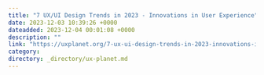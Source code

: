 ```yaml
---
title: "7 UX/UI Design Trends in 2023 - Innovations in User Experience"
date: 2023-12-03 10:39:26 +0000
dateadded: 2023-12-04 00:01:08 +0000
description: ""
link: "https://uxplanet.org/7-ux-ui-design-trends-in-2023-innovations-in-user-experience-236e7b104f05?source=rss----819cc2aaeee0---4"
category:
directory: _directory/ux-planet.md
---
```

